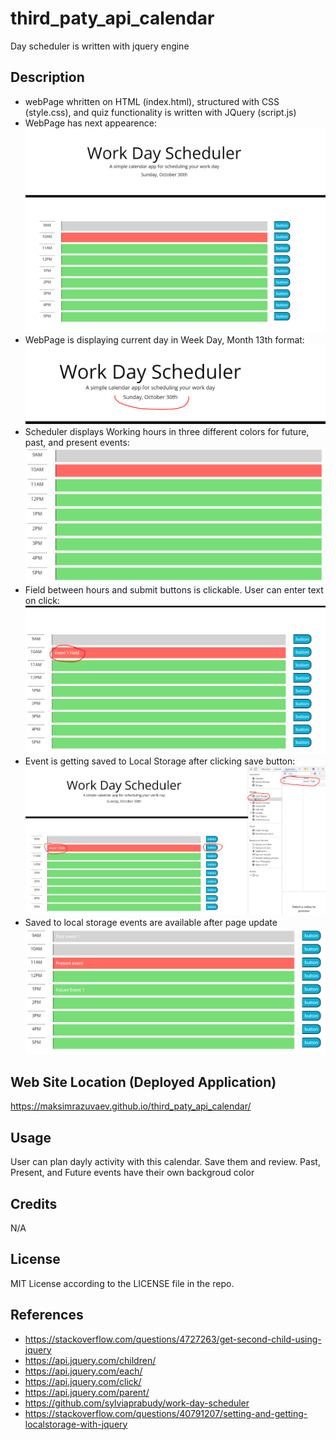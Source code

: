 # third_paty_api_calendar

Day scheduler is written with jquery engine

## Description

- webPage whritten on HTML (index.html), structured with CSS (style.css), and quiz functionality is written with JQuery (script.js)
- WebPage has next appearence:
![Initial_WebPage](/assets/images/Start_Page.PNG)
- WebPage is displaying current day in Week Day, Month 13th format:
![Curent_Day](/assets/images/Curent_Day.PNG)
- Scheduler displays Working hours in three different colors for future, past, and present events:
![Working_Hours](/assets/images/Working_Hours.PNG)
- Field between hours and submit buttons is clickable. User can enter text on click:
![Event_Field](/assets/images/Event_Field.PNG)
- Event is getting saved to Local Storage after clicking save button:
![Local_Storage](/assets/images/Local_Storage.PNG)
- Saved to local storage events are available after page update
![Saved_Events](/assets/images/Saved_Events.PNG)

## Web Site Location (Deployed Application)

https://maksimrazuvaev.github.io/third_paty_api_calendar/

## Usage

User can plan dayly activity with this calendar. Save them and review. Past, Present, and Future events have their own backgroud color

## Credits

N/A

## License

MIT License according to the LICENSE file in the repo.

## References
- https://stackoverflow.com/questions/4727263/get-second-child-using-jquery
- https://api.jquery.com/children/
- https://api.jquery.com/each/
- https://api.jquery.com/click/
- https://api.jquery.com/parent/
- https://github.com/sylviaprabudy/work-day-scheduler
- https://stackoverflow.com/questions/40791207/setting-and-getting-localstorage-with-jquery